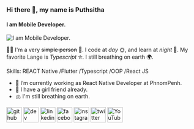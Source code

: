 ### Hi there 👋, my name is **Puthsitha**
#### I am **Mobile Developer**.
![I am **Mobile Developer**.](https://gist.githubusercontent.com/codesandtags/998ecaff2f1b1a0f1d97d6d8a93867b9/raw/0d405110fc8f9a4acfd31937a820076dea8fe46f/welcome.gif)

👨‍💻 I'm a very ~~simple person~~ 🧍. I code at *day* 🌞, and learn at *night* 🌃. My favorite Lange is *Typescript* ⛤. I still breathing on earth 🌍.

Skills: REACT Native /Flutter /Typescript /OOP /React JS

- 🔭 I’m currently working as React Native Developer at PhnomPenh.
- 👧 I have a girl friend already.
- 🫁 I'm still breathing on earth.

[<img src='https://cdn.jsdelivr.net/npm/simple-icons@3.0.1/icons/github.svg' alt='github' height='40'>](https://github.com/https://github.com/Puthsihta)  [<img src='https://cdn.jsdelivr.net/npm/simple-icons@3.0.1/icons/dev-dot-to.svg' alt='dev' height='40'>](https://dev.to/https://dev.to/puthsitha_moeurn_d12f8e00)  [<img src='https://cdn.jsdelivr.net/npm/simple-icons@3.0.1/icons/linkedin.svg' alt='linkedin' height='40'>](https://www.linkedin.com/in/https://www.linkedin.com/in/puthsitha-moeurn-5b39a5219//)  [<img src='https://cdn.jsdelivr.net/npm/simple-icons@3.0.1/icons/facebook.svg' alt='facebook' height='40'>](https://www.facebook.com/https://www.facebook.com/puthsithamoeurn009)  [<img src='https://cdn.jsdelivr.net/npm/simple-icons@3.0.1/icons/instagram.svg' alt='instagram' height='40'>](https://www.instagram.com/https://www.instagram.com/puthsitha_moeurn//)  [<img src='https://cdn.jsdelivr.net/npm/simple-icons@3.0.1/icons/twitter.svg' alt='twitter' height='40'>](https://twitter.com/https://x.com/puthsithamouern)  [<img src='https://cdn.jsdelivr.net/npm/simple-icons@3.0.1/icons/youtube.svg' alt='YouTube' height='40'>](https://www.youtube.com/channel/https://www.youtube.com/@bongerjoy1708)  

